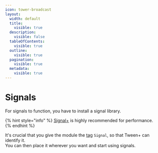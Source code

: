 ```yaml
---
icon: tower-broadcast
layout:
  width: default
  title:
    visible: true
  description:
    visible: false
  tableOfContents:
    visible: true
  outline:
    visible: true
  pagination:
    visible: true
  metadata:
    visible: true
---
```


# Signals

For signals to function, you have to install a signal library.

{% hint style="info" %}
[Signal+](https://devforum.roblox.com/t/3552231) is highly recommended for performance.
{% endhint %}

It's crucial that you give the module the [tag](https://create.roblox.com/docs/studio/properties#instance-tags) `Signal`, so that Tween+ can identify it.\
You can then place it wherever you want and start using signals.
